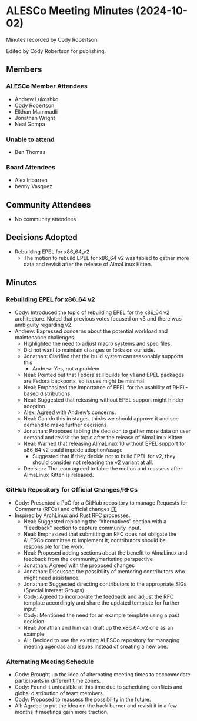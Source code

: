 # ALESCo Meeting Minutes (2024-10-02)

Minutes recorded by Cody Robertson.

Edited by Cody Robertson for publishing.

## Members

### ALESCo Member Attendees

- Andrew Lukoshko
- Cody Robertson
- Elkhan Mammadli
- Jonathan Wright
- Neal Gompa

### Unable to attend

- Ben Thomas

### Board Attendees

- Alex Iribarren
- benny Vasquez

## Community Attendees

- No community attendees

## Decisions Adopted

- Rebuilding EPEL for x86_64_v2
  - The motion to rebuild EPEL for x86_64 v2 was tabled to gather more data and revisit after the release of AlmaLinux Kitten.

## Minutes

### Rebuilding EPEL for x86_64 v2

- Cody: Introduced the topic of rebuilding EPEL for the x86_64 v2 architecture. Noted that previous votes focused on v3 and there was ambiguity regarding v2.
- Andrew: Expressed concerns about the potential workload and maintenance challenges.
  - Highlighted the need to adjust macro systems and spec files.
  - Did not want to maintain changes or forks on our side.
  - Jonathan: Clarified that the build system can reasonably supports this
    - Andrew: Yes, not a problem
  - Neal: Pointed out that Fedora still builds for v1 and EPEL packages are Fedora backports, so issues might be minimal.
  - Neal: Emphasized the importance of EPEL for the usability of RHEL-based distributions.
  - Neal: Suggested that releasing without EPEL support might hinder adoption.
  - Alex: Agreed with Andrew’s concerns.
  - Neal: Can do this in stages, thinks we should approve it and see demand to make further decisions
  - Jonathan: Proposed tabling the decision to gather more data on user demand and revisit the topic after the release of AlmaLinux Kitten.
  - Neal: Warned that releasing AlmaLinux 10 without EPEL support for x86_64 v2 could impede adoption/usage
    - Suggested that if they decide not to build EPEL for v2, they should consider not releasing the v2 variant at all.
  - Decision: The team agreed to table the motion and reassess after AlmaLinux Kitten is released.

### GitHub Repository for Official Changes/RFCs

- Cody: Presented a PoC for a GitHub repository to manage Requests for Comments (RFCs) and official changes [[1]](https://github.com/codyro/alesco-poc/)
- Inspired by ArchLinux and Rust RFC processes.
  - Neal: Suggested replacing the “Alternatives” section with a “Feedback” section to capture community input.
  - Neal: Emphasized that submitting an RFC does not obligate the ALESCo committee to implement it; contributors should be responsible for the work.
  - Neal: Proposed adding sections about the benefit to AlmaLinux and feedback from the community/marketing perspective
  - Jonathan: Agreed with the proposed changes
  - Jonathan: Discussed the possibility of mentoring contributors who might need assistance.
  - Jonathan: Suggested directing contributors to the appropriate SIGs (Special Interest Groups).
  - Cody: Agreed to incorporate the feedback and adjust the RFC template accordingly and share the updated template for further input
  - Cody: Mentioned the need for an example template using a past decision.
  - Neal: Jonathan and him can draft up the x86_64_v2 one as an example
  - All: Decided to use the existing ALESCo repository for managing meeting agendas and issues instead of creating a new one.

### Alternating Meeting Schedule

- Cody: Brought up the idea of alternating meeting times to accommodate participants in different time zones.
- Cody: Found it unfeasible at this time due to scheduling conflicts and global distribution of team members.
- Cody: Proposed to reassess the possibility in the future.
- All: Agreed to put the idea on the back burner and revisit it in a few months if meetings gain more traction.
